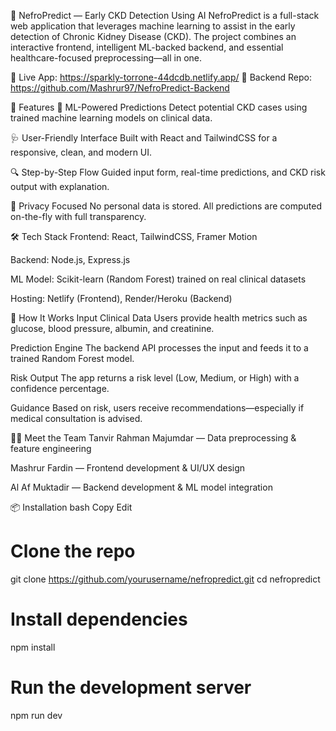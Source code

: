 🔬 NefroPredict — Early CKD Detection Using AI
NefroPredict is a full-stack web application that leverages machine learning to assist in the early detection of Chronic Kidney Disease (CKD). The project combines an interactive frontend, intelligent ML-backed backend, and essential healthcare-focused preprocessing—all in one.

🔗 Live App: https://sparkly-torrone-44dcdb.netlify.app/
🔧 Backend Repo: https://github.com/Mashrur97/NefroPredict-Backend

🌟 Features
🧠 ML-Powered Predictions
Detect potential CKD cases using trained machine learning models on clinical data.

🩺 User-Friendly Interface
Built with React and TailwindCSS for a responsive, clean, and modern UI.

🔍 Step-by-Step Flow
Guided input form, real-time predictions, and CKD risk output with explanation.

🔐 Privacy Focused
No personal data is stored. All predictions are computed on-the-fly with full transparency.

🛠 Tech Stack
Frontend: React, TailwindCSS, Framer Motion

Backend: Node.js, Express.js

ML Model: Scikit-learn (Random Forest) trained on real clinical datasets

Hosting: Netlify (Frontend), Render/Heroku (Backend)

🚀 How It Works
Input Clinical Data
Users provide health metrics such as glucose, blood pressure, albumin, and creatinine.

Prediction Engine
The backend API processes the input and feeds it to a trained Random Forest model.

Risk Output
The app returns a risk level (Low, Medium, or High) with a confidence percentage.

Guidance
Based on risk, users receive recommendations—especially if medical consultation is advised.

👨‍💻 Meet the Team
Tanvir Rahman Majumdar — Data preprocessing & feature engineering

Mashrur Fardin — Frontend development & UI/UX design

Al Af Muktadir — Backend development & ML model integration

📦 Installation
bash
Copy
Edit
# Clone the repo
git clone https://github.com/yourusername/nefropredict.git
cd nefropredict

# Install dependencies
npm install

# Run the development server
npm run dev